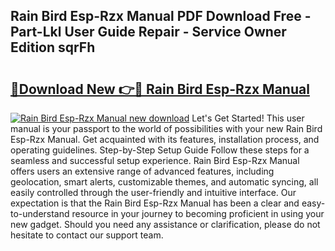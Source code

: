 ## Rain Bird Esp-Rzx Manual PDF Download Free - Part-Lkl User Guide Repair - Service Owner Edition sqrFh

# <h2><a href="http://bc44633.oget.top/?id=Rain+Bird+Esp-Rzx+Manual">🔗Download New 👉🔴 Rain Bird Esp-Rzx Manual</a></h2>

[![Rain Bird Esp-Rzx Manual new download](https://i.imgur.com/5g1atiW.png)](http://bc44633.oget.top/?id=Rain+Bird+Esp-Rzx+Manual)
Let's Get Started! This user manual is your passport to the world of possibilities with your new Rain Bird Esp-Rzx Manual. Get acquainted with its features, installation process, and operating guidelines. Step-by-Step Setup Guide Follow these steps for a seamless and successful setup experience. Rain Bird Esp-Rzx Manual offers users an extensive range of advanced features, including geolocation, smart alerts, customizable themes, and automatic syncing, all easily controlled through the user-friendly and intuitive interface. Our expectation is that the Rain Bird Esp-Rzx Manual has been a clear and easy-to-understand resource in your journey to becoming proficient in using your new gadget. Should you need any assistance or clarification, please do not hesitate to contact our support team.
